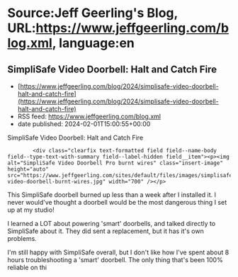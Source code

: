 # Source:Jeff Geerling's Blog, URL:https://www.jeffgeerling.com/blog.xml, language:en

## SimpliSafe Video Doorbell: Halt and Catch Fire
 - [https://www.jeffgeerling.com/blog/2024/simplisafe-video-doorbell-halt-and-catch-fire](https://www.jeffgeerling.com/blog/2024/simplisafe-video-doorbell-halt-and-catch-fire)
 - RSS feed: https://www.jeffgeerling.com/blog.xml
 - date published: 2024-02-01T15:00:55+00:00

<span class="field field--name-title field--type-string field--label-hidden">SimpliSafe Video Doorbell: Halt and Catch Fire</span>

            <div class="clearfix text-formatted field field--name-body field--type-text-with-summary field--label-hidden field__item"><p><img alt="SimpliSafe Video Doorbell Pro burnt wires" class="insert-image" height="auto" src="https://www.jeffgeerling.com/sites/default/files/images/simplisafe-video-doorbell-burnt-wires.jpg" width="700" /></p>

<p>This SimpliSafe doorbell burned up less than a week after I installed it. I never would've thought a doorbell would be the most dangerous thing I set up at my studio!</p>

<p>I learned a LOT about powering 'smart' doorbells, and talked directly to SimpliSafe about it. They did sent a replacement, but it has it's own problems.</p>

<p>I'm still happy with SimpliSafe overall, but I don't like how I've spent about 8 hours troubleshooting a 'smart' doorbell. The only thing that's been 100% reliable on thi

